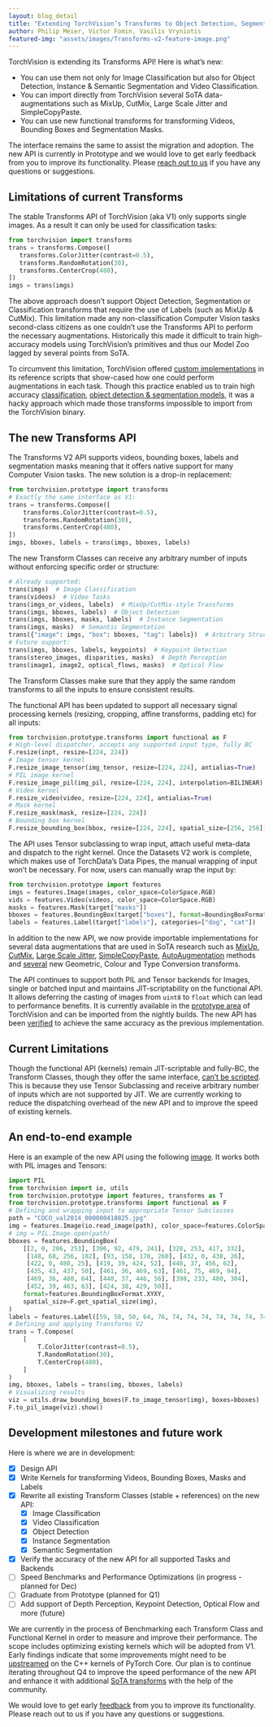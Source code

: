 ```yaml
---
layout: blog_detail
title: "Extending TorchVision’s Transforms to Object Detection, Segmentation & Video tasks"
author: Philip Meier, Victor Fomin, Vasilis Vryniotis
featured-img: "assets/images/Transforms-v2-feature-image.png"
---
```


TorchVision is extending its Transforms API! Here is what’s new:

- You can use them not only for Image Classification but also for Object Detection, Instance & Semantic Segmentation and Video Classification.
- You can import directly from TorchVision several SoTA data-augmentations such as MixUp, CutMix, Large Scale Jitter and SimpleCopyPaste.
- You can use new functional transforms for transforming Videos, Bounding Boxes and Segmentation Masks.

The interface remains the same to assist the migration and adoption. The new API is currently in Prototype and we would love to get early feedback from you to improve its functionality. Please [reach out to us](https://github.com/pytorch/vision/issues/6753) if you have any questions or suggestions.

## Limitations of current Transforms

The stable Transforms API of TorchVision (aka V1) only supports single images. As a result it can only be used for classification tasks:

```Python
from torchvision import transforms
trans = transforms.Compose([
   transforms.ColorJitter(contrast=0.5),
   transforms.RandomRotation(30),
   transforms.CenterCrop(480),
])
imgs = trans(imgs)
```

The above approach doesn’t support Object Detection, Segmentation or Classification transforms that require the use of Labels (such as MixUp & CutMix). This limitation made any non-classification Computer Vision tasks second-class citizens as one couldn’t use the Transforms API to perform the necessary augmentations. Historically this made it difficult to train high-accuracy models using TorchVision’s primitives and thus our Model Zoo lagged by several points from SoTA.

To circumvent this limitation, TorchVision offered [custom implementations](https://github.com/pytorch/vision/blob/main/references/detection/transforms.py) in its reference scripts that show-cased how one could perform augmentations in each task. Though this practice enabled us to train high accuracy [classification](https://pytorch.org/blog/how-to-train-state-of-the-art-models-using-torchvision-latest-primitives/), [object detection & segmentation models](https://pytorch.org/blog/pytorch-1.12-new-library-releases/#beta-object-detection-and-instance-segmentation), it was a hacky approach which made those transforms impossible to import from the TorchVision binary.

## The new Transforms API

The Transforms V2 API supports videos, bounding boxes, labels and segmentation masks meaning that it offers native support for many Computer Vision tasks. The new solution is a drop-in replacement:

```Python
from torchvision.prototype import transforms
# Exactly the same interface as V1:
trans = transforms.Compose([
    transforms.ColorJitter(contrast=0.5),
    transforms.RandomRotation(30),
    transforms.CenterCrop(480),
])
imgs, bboxes, labels = trans(imgs, bboxes, labels)
```

The new Transform Classes can receive any arbitrary number of inputs without enforcing specific order or structure:

```Python
# Already supported:
trans(imgs)  # Image Classification
trans(videos)  # Video Tasks
trans(imgs_or_videos, labels)  # MixUp/CutMix-style Transforms
trans(imgs, bboxes, labels)  # Object Detection
trans(imgs, bboxes, masks, labels)  # Instance Segmentation
trans(imgs, masks)  # Semantic Segmentation
trans({"image": imgs, "box": bboxes, "tag": labels})  # Arbitrary Structure
# Future support:
trans(imgs, bboxes, labels, keypoints)  # Keypoint Detection
trans(stereo_images, disparities, masks)  # Depth Perception
trans(image1, image2, optical_flows, masks)  # Optical Flow
```

The Transform Classes make sure that they apply the same random transforms to all the inputs to ensure consistent results.

The functional API has been updated to support all necessary signal processing kernels (resizing, cropping, affine transforms, padding etc) for all inputs:

```Python
from torchvision.prototype.transforms import functional as F
# High-level dispatcher, accepts any supported input type, fully BC
F.resize(inpt, resize=[224, 224])
# Image tensor kernel
F.resize_image_tensor(img_tensor, resize=[224, 224], antialias=True)
# PIL image kernel
F.resize_image_pil(img_pil, resize=[224, 224], interpolation=BILINEAR)
# Video kernel
F.resize_video(video, resize=[224, 224], antialias=True)
# Mask kernel
F.resize_mask(mask, resize=[224, 224])
# Bounding box kernel
F.resize_bounding_box(bbox, resize=[224, 224], spatial_size=[256, 256])
```

The API uses Tensor subclassing to wrap input, attach useful meta-data and dispatch to the right kernel. Once the Datasets V2 work is complete, which makes use of TorchData’s Data Pipes, the manual wrapping of input won’t be necessary. For now, users can manually wrap the input by:

```Python
from torchvision.prototype import features
imgs = features.Image(images, color_space=ColorSpace.RGB)
vids = features.Video(videos, color_space=ColorSpace.RGB)
masks = features.Mask(target["masks"])
bboxes = features.BoundingBox(target["boxes"], format=BoundingBoxFormat.XYXY, spatial_size=imgs.spatial_size)
labels = features.Label(target["labels"], categories=["dog", "cat"])
```

In addition to the new API, we now provide importable implementations for several data augmentations that are used in SoTA research such as [MixUp](https://github.com/pytorch/vision/blob/main/torchvision/prototype/transforms/_augment.py#L129), [CutMix](https://github.com/pytorch/vision/blob/main/torchvision/prototype/transforms/_augment.py#L152), [Large Scale Jitter](https://github.com/pytorch/vision/blob/main/torchvision/prototype/transforms/_geometry.py#L705), [SimpleCopyPaste](https://github.com/pytorch/vision/blob/main/torchvision/prototype/transforms/_augment.py#L197), [AutoAugmentation](https://github.com/pytorch/vision/blob/main/torchvision/prototype/transforms/_auto_augment.py) methods and [several](https://github.com/pytorch/vision/blob/main/torchvision/prototype/transforms/__init__.py) new Geometric, Colour and Type Conversion transforms.

The API continues to support both PIL and Tensor backends for Images, single or batched input and maintains JIT-scriptability on the functional API. It allows deferring the casting of images from `uint8` to `float` which can lead to performance benefits. It is currently available in the [prototype area](https://github.com/pytorch/vision/tree/main/torchvision/prototype/transforms) of TorchVision and can be imported from the nightly builds. The new API has been [verified](https://github.com/pytorch/vision/pull/6433#issuecomment-1256741233) to achieve the same accuracy as the previous implementation.

## Current Limitations

Though the functional API (kernels) remain JIT-scriptable and fully-BC, the Transform Classes, though they offer the same interface, [can’t be scripted](https://github.com/pytorch/vision/issues/6711). This is because they use Tensor Subclassing and receive arbitrary number of inputs which are not supported by JIT. We are currently working to reduce the dispatching overhead of the new API and to improve the speed of existing kernels.

## An end-to-end example

Here is an example of the new API using the following [image](https://user-images.githubusercontent.com/5347466/195350223-8683ef25-1367-4292-9174-c15f85c7358e.jpg). It works both with PIL images and Tensors:

```Python
import PIL
from torchvision import io, utils
from torchvision.prototype import features, transforms as T
from torchvision.prototype.transforms import functional as F
# Defining and wrapping input to appropriate Tensor Subclasses
path = "COCO_val2014_000000418825.jpg"
img = features.Image(io.read_image(path), color_space=features.ColorSpace.RGB)
# img = PIL.Image.open(path)
bboxes = features.BoundingBox(
    [[2, 0, 206, 253], [396, 92, 479, 241], [328, 253, 417, 332],
     [148, 68, 256, 182], [93, 158, 170, 260], [432, 0, 438, 26],
     [422, 0, 480, 25], [419, 39, 424, 52], [448, 37, 456, 62],
     [435, 43, 437, 50], [461, 36, 469, 63], [461, 75, 469, 94],
     [469, 36, 480, 64], [440, 37, 446, 56], [398, 233, 480, 304],
     [452, 39, 463, 63], [424, 38, 429, 50]],
    format=features.BoundingBoxFormat.XYXY,
    spatial_size=F.get_spatial_size(img),
)
labels = features.Label([59, 58, 50, 64, 76, 74, 74, 74, 74, 74, 74, 74, 74, 74, 50, 74, 74])
# Defining and applying Transforms V2
trans = T.Compose(
    [
        T.ColorJitter(contrast=0.5),
        T.RandomRotation(30),
        T.CenterCrop(480),
    ]
)
img, bboxes, labels = trans(img, bboxes, labels)
# Visualizing results
viz = utils.draw_bounding_boxes(F.to_image_tensor(img), boxes=bboxes)
F.to_pil_image(viz).show()
```

## Development milestones and future work

Here is where we are in development:

- [x] Design API
- [x] Write Kernels for transforming Videos, Bounding Boxes, Masks and Labels
- [x] Rewrite all existing Transform Classes (stable + references) on the new API:
  - [x] Image Classification
  - [x] Video Classification
  - [x] Object Detection
  - [x] Instance Segmentation
  - [x] Semantic Segmentation
- [x] Verify the accuracy of the new API for all supported Tasks and Backends
- [ ] Speed Benchmarks and Performance Optimizations (in progress - planned for Dec)
- [ ] Graduate from Prototype (planned for Q1)
- [ ] Add support of Depth Perception, Keypoint Detection, Optical Flow and more (future)

We are currently in the process of Benchmarking each Transform Class and Functional Kernel in order to measure and improve their performance. The scope includes optimizing existing kernels which will be adopted from V1. Early findings indicate that some improvements might need to be [upstreamed](https://github.com/pytorch/pytorch/pull/86361) on the C++ kernels of PyTorch Core. Our plan is to continue iterating throughout Q4 to improve the speed performance of the new API and enhance it with additional [SoTA transforms](https://github.com/pytorch/vision/issues/6323) with the help of the community.

We would love to get early [feedback](https://github.com/pytorch/vision/issues/6753) from you to improve its functionality. Please reach out to us if you have any questions or suggestions.
